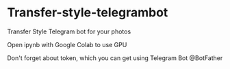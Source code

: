 # Transfer-style-telegrambot
 Transfer Style Telegram bot for your photos

 Open ipynb with Google Colab to use GPU

 Don't forget about token, which you can get using Telegram Bot @BotFather
